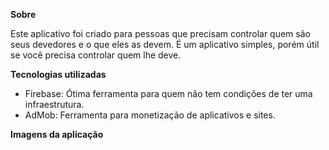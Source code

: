 <strong>Sobre</strong>

Este aplicativo foi criado para pessoas que precisam controlar quem são seus devedores e o que eles as devem.
É um aplicativo simples, porém útil se você precisa controlar quem lhe deve. 

<strong>Tecnologias utilizadas</strong>

- Firebase: Ótima ferramenta para quem não tem condições de ter uma infraestrutura. 
- AdMob: Ferramenta para monetização de aplicativos e sites. 

<strong>Imagens da aplicação</strong>

